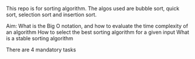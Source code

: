 This repo is for sorting algorithm. The algos used are bubble sort, quick sort, selection sort and insertion sort.

Aim:
What is the Big O notation, and how to evaluate the time complexity of an algorithm
How to select the best sorting algorithm for a given input
What is a stable sorting algorithm

There are 4 mandatory tasks
